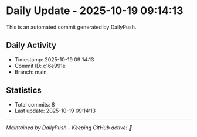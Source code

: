 # Daily Update - 2025-10-19 09:14:13

This is an automated commit generated by DailyPush.

## Daily Activity
- Timestamp: 2025-10-19 09:14:13
- Commit ID: c16e991e
- Branch: main

## Statistics
- Total commits: 8
- Last update: 2025-10-19 09:14:13

---
*Maintained by DailyPush - Keeping GitHub active! 🚀*
